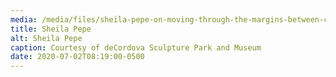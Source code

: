 ```yaml
---
media: /media/files/sheila-pepe-on-moving-through-the-margins-between-craft-queer-art-and-the-canon-900x450-c.jpg
title: Sheila Pepe
alt: Sheila Pepe
caption: Courtesy of deCordova Sculpture Park and Museum
date: 2020-07-02T08:19:00-0500
---
```

